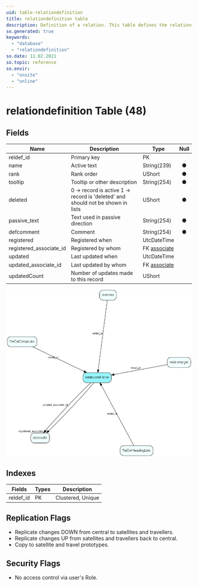 ```yaml
---
uid: table-relationdefinition
title: relationdefinition table
description: Definition of a relation. This table defines the relations that can exist in the database. Each relation has an active text and a passive text. The table RelationTarget specifies which pairs of tables this relation can connect.  Use of the active and passive texts is dependent on which direction the relation is viewed in, e.g., active text = &quot;Owns&quot; and passive text = &quot;Is owned by&quot;.
so.generated: true
keywords:
  - "database"
  - "relationdefinition"
so.date: 11.02.2021
so.topic: reference
so.envir:
  - "onsite"
  - "online"
---
```


# relationdefinition Table (48)

## Fields

| Name | Description | Type | Null |
|------|-------------|------|:----:|
|reldef\_id|Primary key|PK| |
|name|Active text|String(239)|&#x25CF;|
|rank|Rank order |UShort|&#x25CF;|
|tooltip|Tooltip or other description|String(254)|&#x25CF;|
|deleted|0 -&gt; record is active 1 -&gt; record is &apos;deleted&apos; and should not be shown in lists|UShort|&#x25CF;|
|passive\_text|Text used in passive direction|String(254)|&#x25CF;|
|defcomment|Comment|String(254)|&#x25CF;|
|registered|Registered when|UtcDateTime| |
|registered\_associate\_id|Registered by whom|FK [associate](associate.md)| |
|updated|Last updated when|UtcDateTime| |
|updated\_associate\_id|Last updated by whom|FK [associate](associate.md)| |
|updatedCount|Number of updates made to this record|UShort| |


![relationdefinition table relationship diagram](./media/relationdefinition.png)

## Indexes

| Fields | Types | Description |
|--------|-------|-------------|
|reldef\_id |PK |Clustered, Unique |

## Replication Flags

* Replicate changes DOWN from central to satellites and travellers.
* Replicate changes UP from satellites and travellers back to central.
* Copy to satellite and travel prototypes.

## Security Flags

* No access control via user's Role.

